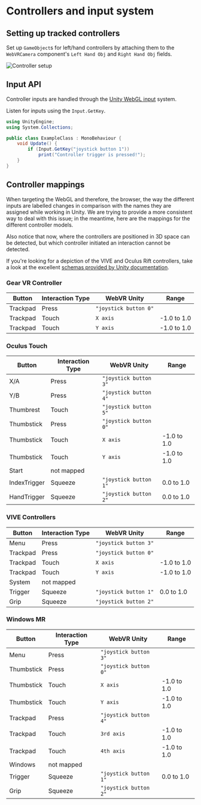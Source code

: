 # Controllers and input system

## Setting up tracked controllers

Set up `GameObject`s for left/hand controllers by attaching them to the `WebVRCamera` component's `Left Hand Obj` and `Right Hand Obj` fields.

![Controller setup](https://raw.githubusercontent.com/mozilla/unity-webvr-export/master/docs/images/attach-controllers.gif)

## Input API

Controller inputs are handled through the [Unity WebGL input](https://docs.unity3d.com/Manual/webgl-input.html) system.

Listen for inputs using the `Input.GetKey`.


```c#
using UnityEngine;
using System.Collections;

public class ExampleClass : MonoBehaviour {
    void Update() {
        if (Input.GetKey("joystick button 1"))
            print("Controller trigger is pressed!");
    }
}
```

## Controller mappings

When targeting the WebGL and therefore, the browser, the way the different inputs are labelled changes in comparison with the names they are assigned while working in Unity. We are trying to provide a more consistent way to deal with this issue; in the meantime, here are the mappings for the different controller models.

Also notice that now, where the controllers are positioned in 3D space can be detected, but which controller initiated an interaction cannot be detected.

If you're looking for a depiction of the VIVE and Oculus Rift controllers, take a look at the excellent [schemas provided by Unity documentation](https://docs.unity3d.com/Manual/OpenVRControllers.html).

### Gear VR Controller

Button | Interaction Type | WebVR Unity | Range  
-------|------------------|-------------|------
Trackpad | Press | `"joystick button 0"` |
Trackpad | Touch | `X axis` | -1.0 to 1.0
Trackpad | Touch | `Y axis` | -1.0 to 1.0

### Oculus Touch

Button | Interaction Type | WebVR Unity | Range  
-------|------------------|-------------|------
X/A | Press | `"joystick button 3"` |
Y/B | Press | `"joystick button 4"` |
Thumbrest | Touch | `"joystick button 5"` |
Thumbstick | Press | `"joystick button 0"` |
Thumbstick | Touch | `X axis` | -1.0 to 1.0
Thumbstick | Touch | `Y axis` | -1.0 to 1.0
Start | not mapped ||
IndexTrigger | Squeeze | `"joystick button 1"` | 0.0 to 1.0
HandTrigger | Squeeze | `"joystick button 2"` | 0.0 to 1.0 

### VIVE Controllers

Button | Interaction Type | WebVR Unity | Range  
-------|------------------|-------------|------
Menu | Press | `"joystick button 3"` |
Trackpad | Press | `"joystick button 0"` |
Trackpad | Touch | `X axis` | -1.0 to 1.0
Trackpad | Touch | `Y axis` | -1.0 to 1.0
System | not mapped ||
Trigger | Squeeze | `"joystick button 1"` | 0.0 to 1.0
Grip | Squeeze | `"joystick button 2"` |

### Windows MR

Button | Interaction Type | WebVR Unity | Range  
-------|------------------|-------------|------
Menu | Press | `"joystick button 3"` |
Thumbstick | Press | `"joystick button 0"` |
Thumbstick | Touch | `X axis` | -1.0 to 1.0
Thumbstick | Touch | `Y axis` | -1.0 to 1.0
Trackpad | Press | `"joystick button 4"` |
Trackpad | Touch | `3rd axis` | -1.0 to 1.0
Trackpad | Touch | `4th axis` | -1.0 to 1.0
Windows | not mapped ||
Trigger | Squeeze | `"joystick button 1"` | 0.0 to 1.0
Grip | Squeeze | `"joystick button 2"` |

